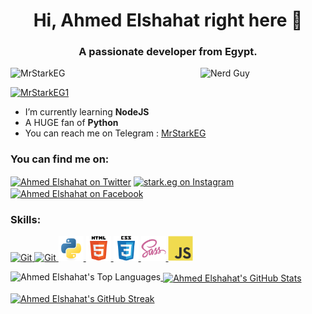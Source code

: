 <h1 align="center">Hi, Ahmed Elshahat right here 🥰</h1>
<h3 align="center">A passionate developer from Egypt.</h3>
<img align="right" alt="Nerd Guy" width="200" src="https://media.tenor.com/NOYF3f82b_gAAAAC/programmer.gif">

<p align="left"> <img src="https://komarev.com/ghpvc/?username=MrStarkEG&label=Profile%20views&color=0e75b6&style=flat" alt="MrStarkEG" /> </p>

<p align="left"> <a href="https://twitter.com/MrStarkEG1" target="blank"><img src="https://img.shields.io/twitter/follow/MrStarkEG1?logo=twitter&style=for-the-badge" alt="MrStarkEG1" /></a> </p>

- I’m currently learning **NodeJS**
- A HUGE fan of **Python**
- You can reach me on Telegram : <a href="https://t.me/MrStarkEG" target="blank">MrStarkEG</a>

<h3 align="left">You can find me on:</h3>
<p align="left">
<a href="https://twitter.com/MrStarkEG1" target="blank"><img align="center" src="https://raw.githubusercontent.com/rahuldkjain/github-profile-readme-generator/master/src/images/icons/Social/twitter.svg" alt="Ahmed Elshahat on Twitter" height="30" width="40" /></a>
<a href="https://www.instagram.com/stark.eg" target="blank"><img align="center" src="https://raw.githubusercontent.com/rahuldkjain/github-profile-readme-generator/master/src/images/icons/Social/instagram.svg" alt="stark.eg on Instagram" height="30" width="40" /></a>
<a href="https://www.facebook.com/MrStarkEG/" target="blank"><img align="center" src="https://raw.githubusercontent.com/rahuldkjain/github-profile-readme-generator/master/src/images/icons/Social/facebook.svg" alt="Ahmed Elshahat on Facebook" height="30" width="40" /></a>
</p>

<h3 align="left">Skills:</h3>
<p align="left">
<a href="https://git-scm.com/" target="_blank" rel="noreferrer">
    <img src="https://git-scm.com/images/logos/downloads/Git-Icon-1788C.svg" alt="Git" width="40" height="40"/>
</a>
<a href="https://www.postgresql.org/" target="_blank" rel="noreferrer">
    <img src="https://upload.wikimedia.org/wikipedia/commons/2/29/Postgresql_elephant.svg" alt="Git" width="40" height="40"/>
</a>
<a href="https://www.python.org" target="_blank" rel="noreferrer">
    <img src="https://raw.githubusercontent.com/devicons/devicon/master/icons/python/python-original.svg" alt="Python" width="40" height="40"/>
</a>
<a href="https://www.w3.org/html/" target="_blank" rel="noreferrer">
    <img src="https://raw.githubusercontent.com/devicons/devicon/master/icons/html5/html5-original-wordmark.svg" alt="HTML5" width="40" height="40"/>
</a>
<a href="https://www.w3schools.com/css/" target="_blank" rel="noreferrer">
    <img src="https://raw.githubusercontent.com/devicons/devicon/master/icons/css3/css3-original-wordmark.svg" alt="CSS3" width="40" height="40"/>
</a>
    </a>
<a href="https://sass-lang.com" target="_blank" rel="noreferrer">
    <img src="https://raw.githubusercontent.com/devicons/devicon/master/icons/sass/sass-original.svg" alt="SASS" width="40" height="40"/>
</a>
<a href="https://developer.mozilla.org/en-US/docs/Web/JavaScript" target="_blank" rel="noreferrer">
    <img src="https://raw.githubusercontent.com/devicons/devicon/master/icons/javascript/javascript-original.svg" alt="JavaScript" width="40" height="40"/>

</p>

<p><img align="left" src="https://github-readme-stats.vercel.app/api/top-langs?username=MrStarkEG&show_icons=true&locale=en&layout=compact" alt="Ahmed Elshahat's Top Languages" /></p>

<p>&nbsp;<img align="center" src="https://github-readme-stats.vercel.app/api?username=MrStarkEG" alt="Ahmed Elshahat's GitHub Stats" /></p>

<p><img align="center" src="https://github-readme-streak-stats.herokuapp.com/?user=MrStarkEG" alt="Ahmed Elshahat's GitHub Streak" /></p>
